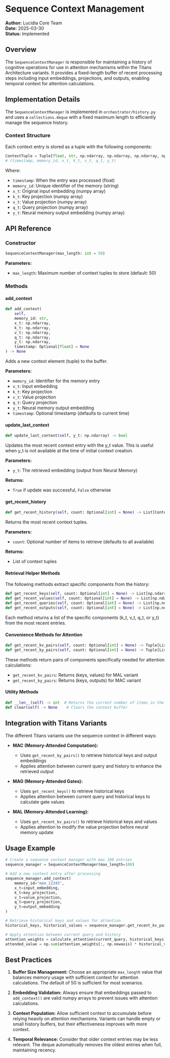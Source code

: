 # Sequence Context Management

**Author:** Lucidia Core Team  
**Date:** 2025-03-30  
**Status:** Implemented

## Overview

The `SequenceContextManager` is responsible for maintaining a history of cognitive operations for use in attention mechanisms within the Titans Architecture variants. It provides a fixed-length buffer of recent processing steps including input embeddings, projections, and outputs, enabling temporal context for attention calculations.

## Implementation Details

The `SequenceContextManager` is implemented in `orchestrator/history.py` and uses a `collections.deque` with a fixed maximum length to efficiently manage the sequence history.

### Context Structure

Each context entry is stored as a tuple with the following components:

```python
ContextTuple = Tuple[float, str, np.ndarray, np.ndarray, np.ndarray, np.ndarray, np.ndarray]
# (timestamp, memory_id, x_t, k_t, v_t, q_t, y_t)
```

Where:
- `timestamp`: When the entry was processed (float)
- `memory_id`: Unique identifier of the memory (string)
- `x_t`: Original input embedding (numpy array)
- `k_t`: Key projection (numpy array)
- `v_t`: Value projection (numpy array)
- `q_t`: Query projection (numpy array)
- `y_t`: Neural memory output embedding (numpy array)

## API Reference

### Constructor

```python
SequenceContextManager(max_length: int = 50)
```

**Parameters:**
- `max_length`: Maximum number of context tuples to store (default: 50)

### Methods

#### add_context

```python
def add_context(
    self,
    memory_id: str,
    x_t: np.ndarray,
    k_t: np.ndarray,
    v_t: np.ndarray,
    q_t: np.ndarray,
    y_t: np.ndarray,
    timestamp: Optional[float] = None
) -> None
```

Adds a new context element (tuple) to the buffer.

**Parameters:**
- `memory_id`: Identifier for the memory entry
- `x_t`: Input embedding
- `k_t`: Key projection
- `v_t`: Value projection
- `q_t`: Query projection
- `y_t`: Neural memory output embedding
- `timestamp`: Optional timestamp (defaults to current time)

#### update_last_context

```python
def update_last_context(self, y_t: np.ndarray) -> bool
```

Updates the most recent context entry with the y_t value. This is useful when y_t is not available at the time of initial context creation.

**Parameters:**
- `y_t`: The retrieved embedding (output from Neural Memory)

**Returns:**
- `True` if update was successful, `False` otherwise

#### get_recent_history

```python
def get_recent_history(self, count: Optional[int] = None) -> List[ContextTuple]
```

Returns the most recent context tuples.

**Parameters:**
- `count`: Optional number of items to retrieve (defaults to all available)

**Returns:**
- List of context tuples

#### Retrieval Helper Methods

The following methods extract specific components from the history:

```python
def get_recent_keys(self, count: Optional[int] = None) -> List[np.ndarray]
def get_recent_values(self, count: Optional[int] = None) -> List[np.ndarray]
def get_recent_queries(self, count: Optional[int] = None) -> List[np.ndarray]
def get_recent_outputs(self, count: Optional[int] = None) -> List[np.ndarray]
```

Each method returns a list of the specific components (k_t, v_t, q_t, or y_t) from the most recent entries.

#### Convenience Methods for Attention

```python
def get_recent_kv_pairs(self, count: Optional[int] = None) -> Tuple[List[np.ndarray], List[np.ndarray]]
def get_recent_ky_pairs(self, count: Optional[int] = None) -> Tuple[List[np.ndarray], List[np.ndarray]]
```

These methods return pairs of components specifically needed for attention calculations:
- `get_recent_kv_pairs`: Returns (keys, values) for MAL variant
- `get_recent_ky_pairs`: Returns (keys, outputs) for MAC variant

#### Utility Methods

```python
def __len__(self) -> int  # Returns the current number of items in the buffer
def clear(self) -> None    # Clears the context buffer
```

## Integration with Titans Variants

The different Titans variants use the sequence context in different ways:

- **MAC (Memory-Attended Computation):**
  - Uses `get_recent_ky_pairs()` to retrieve historical keys and output embeddings
  - Applies attention between current query and history to enhance the retrieved output

- **MAG (Memory-Attended Gates):**
  - Uses `get_recent_keys()` to retrieve historical keys
  - Applies attention between current query and historical keys to calculate gate values

- **MAL (Memory-Attended Learning):**
  - Uses `get_recent_kv_pairs()` to retrieve historical keys and values
  - Applies attention to modify the value projection before neural memory update

## Usage Example

```python
# Create a sequence context manager with max 100 entries
sequence_manager = SequenceContextManager(max_length=100)

# Add a new context entry after processing
sequence_manager.add_context(
    memory_id="mem_12345",
    x_t=input_embedding,
    k_t=key_projection,
    v_t=value_projection,
    q_t=query_projection,
    y_t=output_embedding
)

# Retrieve historical keys and values for attention
historical_keys, historical_values = sequence_manager.get_recent_kv_pairs(count=10)

# Apply attention between current query and history
attention_weights = calculate_attention(current_query, historical_keys)
attended_value = np.sum(attention_weights[:, np.newaxis] * historical_values, axis=0)
```

## Best Practices

1. **Buffer Size Management:** Choose an appropriate `max_length` value that balances memory usage with sufficient context for attention calculations. The default of 50 is sufficient for most scenarios.

2. **Embedding Validation:** Always ensure that embeddings passed to `add_context()` are valid numpy arrays to prevent issues with attention calculations.

3. **Context Population:** Allow sufficient context to accumulate before relying heavily on attention mechanisms. Variants can handle empty or small history buffers, but their effectiveness improves with more context.

4. **Temporal Relevance:** Consider that older context entries may be less relevant. The deque automatically removes the oldest entries when full, maintaining recency.
